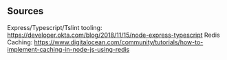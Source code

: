 ## Sources

Express/Typescript/Tslint tooling: https://developer.okta.com/blog/2018/11/15/node-express-typescript
Redis Caching: https://www.digitalocean.com/community/tutorials/how-to-implement-caching-in-node-js-using-redis